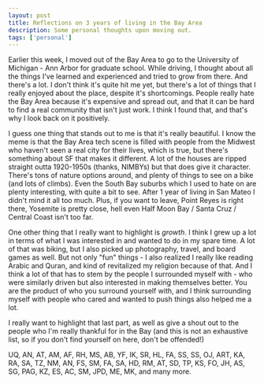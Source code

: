 ```yaml
---
layout: post
title: Reflections on 3 years of living in the Bay Area
description: Some personal thoughts upon moving out.
tags: ['personal']
---
```


Earlier this week, I moved out of the Bay Area to go to the University of Michigan - Ann Arbor for graduate school.
While driving, I thought about all the things I've learned and experienced and tried to grow from there. And there's
a lot. I don't think it's quite hit me yet, but there's a lot of things that I really enjoyed about the place, despite
it's shortcomings. People really hate the Bay Area because it's expensive and spread out, and that it can be hard to
find a real community that isn't just work. I think I found that, and that's why I look back on it positively.

I guess one thing that stands out to me is that it's really beautiful. I know the meme is that the Bay Area tech scene is filled
with people from the Midwest who haven't seen a real city for their lives, which is true, but there's something about SF that makes
it different. A lot of the houses are ripped straight outta 1920-1950s (thanks, NIMBYs) but that does give it character. There's tons
of nature options around, and plenty of things to see on a bike (and lots of climbs). Even the South Bay suburbs which I used to hate on
are plenty interesting, with quite a bit to see. After 1 year of living in San Mateo I didn't mind it all too much. Plus, if you want to leave,
Point Reyes is right there, Yosemite is pretty close, hell even Half Moon Bay / Santa Cruz / Central Coast isn't too far.

One other thing that I really want to highlight is *growth*. I think I grew up a lot in terms of what I was interested in and wanted to do
in my spare time. A lot of that was biking, but I also picked up photography, travel, and board games as well. But not only "fun" things - I
also realized I really like reading Arabic and Quran, and kind of revitalized my religion because of that. And I think a lot of that has to stem
by the people I surrounded myself with - who were similarly driven but also interested in making themselves better. You are the product of who
you surround yourself with, and I think surrounding myself with people who cared and wanted to push things also helped me a lot.

I really want to highlight that last part, as well as give a shout out to the people who I'm really thankful for in the Bay (and this is
not an exhaustive list, so if you don't find yourself on here, don't be offended!)

UQ, AN, AT, AM, AF, RH, MS, AB, YF, IK, SR, HL, FA, SS, SS, OJ, ART, KA, RA, SA, TZ, NM, AN, FS, SM, FA, SA, HD, RM, AT, SD, TP, KS, FO,
JH, AS, SG, PAG, KZ, ES, AC, SM, JPD, ME, MK, and many more.
